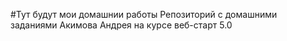 #Тут будут мои домашнии работы
Репозиторий с домашними заданиями Акимова Андрея на курсе веб-старт 5.0
